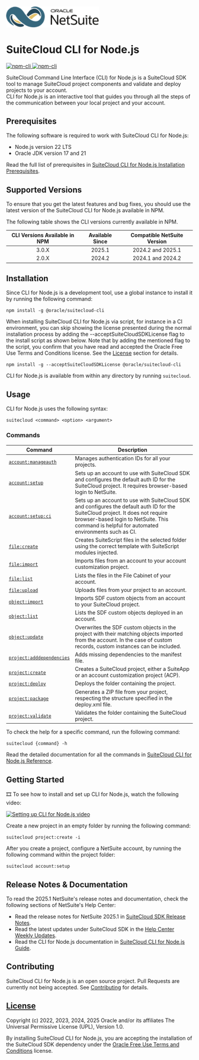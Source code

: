<p align="left"><a href="#"><img width="250" src="resources/netsuite_logo_simplified.png"></a></p>

# SuiteCloud CLI for Node.js
<p>
  <a href="https://www.npmjs.com/package/@oracle/suitecloud-cli">
    <img src="https://img.shields.io/npm/dm/@oracle/suitecloud-cli.svg" alt="npm-cli"/>
    <img src="https://img.shields.io/npm/v/@oracle/suitecloud-cli.svg" alt="npm-cli"/>
  </a>
</p>

SuiteCloud Command Line Interface (CLI) for Node.js is a SuiteCloud SDK tool to manage SuiteCloud project components and validate and deploy projects to your account.\
CLI for Node.js is an interactive tool that guides you through all the steps of the communication between your local project and your account.

## Prerequisites
The following software is required to work with SuiteCloud CLI for Node.js:
- Node.js version 22 LTS
- Oracle JDK version 17 and 21

Read the full list of prerequisites in [SuiteCloud CLI for Node.js Installation Prerequisites](https://docs.oracle.com/en/cloud/saas/netsuite/ns-online-help/section_1558708810.html).

## Supported Versions
To ensure that you get the latest features and bug fixes, you should use the latest version of the SuiteCloud CLI for Node.js available in NPM. 

The following table shows the CLI versions currently available in NPM.

| CLI Versions Available in NPM | Available Since | Compatible NetSuite Version |
|:-----------------------------:|:---------------:|:---------------------------:|
| 3.0.X | 2025.1 | 2024.2 and 2025.1 |
| 2.0.X | 2024.2 | 2024.1 and 2024.2 |

## Installation
Since CLI for Node.js is a development tool, use a global instance to install it by running the following command:

```
npm install -g @oracle/suitecloud-cli
```
When installing SuiteCloud CLI for Node.js via script, for instance in a CI environment, you can skip showing the license presented during the normal installation process by adding the --acceptSuiteCloudSDKLicense flag to the install script as shown below. Note that by adding the mentioned flag to the script, you confirm that you have read and accepted the Oracle Free Use Terms and Conditions license. See the [License](#license) section for details.

```
npm install -g --acceptSuiteCloudSDKLicense @oracle/suitecloud-cli
```


CLI for Node.js is available from within any directory by running `suitecloud`.

## Usage
CLI for Node.js uses the following syntax: 
```
suitecloud <command> <option> <argument>
```

### Commands
| Command | Description |
| --- | --- |
|[`account:manageauth`](https://docs.oracle.com/en/cloud/saas/netsuite/ns-online-help/section_157304934116.html)|Manages authentication IDs for all your projects.|
|[`account:setup`](https://docs.oracle.com/en/cloud/saas/netsuite/ns-online-help/article_89132630266.html)|Sets up an account to use with SuiteCloud SDK and configures the default auth ID for the SuiteCloud project. It requires browser-based login to NetSuite.|
|[`account:setup:ci`](https://docs.oracle.com/en/cloud/saas/netsuite/ns-online-help/article_81134826821.html)|Sets up an account to use with SuiteCloud SDK and configures the default auth ID for the SuiteCloud project. It does not require browser-based login to NetSuite. This command is helpful for automated environments such as CI.|
|[`file:create`](https://docs.oracle.com/en/cloud/saas/netsuite/ns-online-help/section_162810635242.html)|Creates SuiteScript files in the selected folder using the correct template with SuiteScript modules injected.|
|[`file:import`](https://docs.oracle.com/en/cloud/saas/netsuite/ns-online-help/section_156041963273.html)|Imports files from an account to your account customization project.|
|[`file:list`](https://docs.oracle.com/en/cloud/saas/netsuite/ns-online-help/section_156042966488.html)|Lists the files in the File Cabinet of your account.|
|[`file:upload`](https://docs.oracle.com/en/cloud/saas/netsuite/ns-online-help/section_159066070687.html)|Uploads files from your project to an account.|
|[`object:import`](https://docs.oracle.com/en/cloud/saas/netsuite/ns-online-help/section_156042181820.html)|Imports SDF custom objects from an account to your SuiteCloud project.|
|[`object:list`](https://docs.oracle.com/en/cloud/saas/netsuite/ns-online-help/section_156043303237.html)|Lists the SDF custom objects deployed in an account.|
|[`object:update`](https://docs.oracle.com/en/cloud/saas/netsuite/ns-online-help/section_156050566547.html)|Overwrites the SDF custom objects in the project with their matching objects imported from the account. In the case of custom records, custom instances can be included.|
|[`project:adddependencies`](https://docs.oracle.com/en/cloud/saas/netsuite/ns-online-help/section_155981452469.html)| Adds missing dependencies to the manifest file.|
|[`project:create`](https://docs.oracle.com/en/cloud/saas/netsuite/ns-online-help/section_156041348327.html)|Creates a SuiteCloud project, either a SuiteApp or an account customization project (ACP).|
|[`project:deploy`](https://docs.oracle.com/en/cloud/saas/netsuite/ns-online-help/section_156044636320.html)|Deploys the folder containing the project.|
|[`project:package`](https://docs.oracle.com/en/cloud/saas/netsuite/ns-online-help/section_159550971388.html)|Generates a ZIP file from your project, respecting the structure specified in the deploy.xml file.|
|[`project:validate`](https://docs.oracle.com/en/cloud/saas/netsuite/ns-online-help/section_156049843194.html)|Validates the folder containing the SuiteCloud project.|

To check the help for a specific command, run the following command:
```
suitecloud {command} -h
```

Read the detailed documentation for all the commands in [SuiteCloud CLI for Node.js Reference](https://docs.oracle.com/en/cloud/saas/netsuite/ns-online-help/chapter_155931263126.html).

## Getting Started
🎞 To see how to install and set up CLI for Node.js, watch the following video:

<a href="https://videohub.oracle.com/media/Setting+Up+CLI+for+Nodej.s/0_091fc2ca"><img src="resources/video_setting_up_nodejs_cli.png" alt="Setting up CLI for Node.js video" width="400"></a>


Create a new project in an empty folder by running the following command:
```
suitecloud project:create -i
```

After you create a project, configure a NetSuite account, by running the following command within the project folder:
```
suitecloud account:setup
```

## Release Notes & Documentation
To read the 2025.1 NetSuite's release notes and documentation, check the following sections of NetSuite's Help Center:
- Read the release notes for NetSuite 2025.1 in [SuiteCloud SDK Release Notes](https://docs.oracle.com/en/cloud/saas/netsuite/ns-online-help/section_1558730192.html).
- Read the latest updates under SuiteCloud SDK in the [Help Center Weekly Updates](https://docs.oracle.com/en/cloud/saas/netsuite/ns-online-help/chapter_3798389663.html).
- Read the CLI for Node.js documentation in [SuiteCloud CLI for Node.js Guide](https://docs.oracle.com/en/cloud/saas/netsuite/ns-online-help/chapter_1558708800.html).

## Contributing
SuiteCloud CLI for Node.js is an open source project. Pull Requests are currently not being accepted. See [Contributing](/CONTRIBUTING.md) for details.

## [License](/LICENSE.txt)
Copyright (c) 2022, 2023, 2024, 2025 Oracle and/or its affiliates The Universal Permissive License (UPL), Version 1.0.

By installing SuiteCloud CLI for Node.js, you are accepting the installation of the SuiteCloud SDK dependency under the [Oracle Free Use Terms and Conditions](https://www.oracle.com/downloads/licenses/oracle-free-license.html) license.